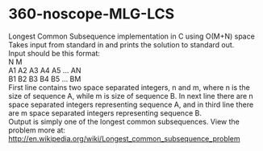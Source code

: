 360-noscope-MLG-LCS
===================

Longest Common Subsequence implementation in C using O(M+N) space  
Takes input from standard in and prints the solution to standard out.  
Input should be this format:  
N M  
A1 A2 A3 A4 A5 ... AN  
B1 B2 B3 B4 B5 ... BM  
First line contains two space separated integers, n and m, where n is the size of sequence A, while m is size of sequence B. In next line there are n space separated integers representing sequence A, and in third line there are m space separated integers representing sequence B.  
Output is simply one of the longest common subsequences.
View the problem more at:  
http://en.wikipedia.org/wiki/Longest_common_subsequence_problem
